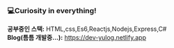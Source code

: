 ### 💻Curiosity in everything!

**공부중인 스택:** HTML,css,Es6,Reactjs,Nodejs,Express,C#
</br>
**Blog(틈틈 개발중...):** https://dev-yulog.netlify.app
